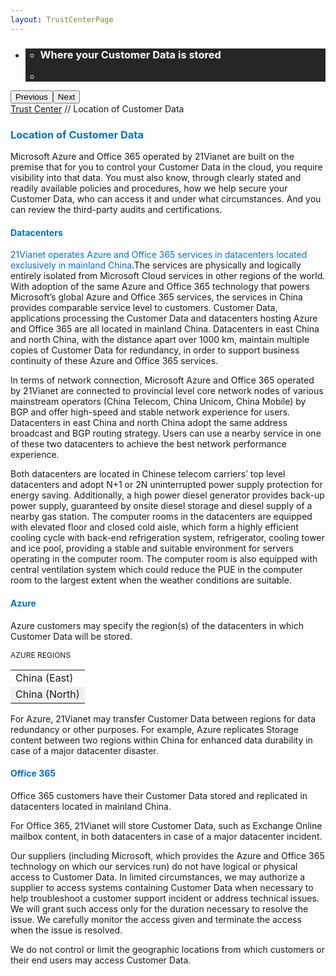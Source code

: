 ```yaml
---
layout: TrustCenterPage
---
```

<div class="row-fluid">
   <div class="span">
      <div>
         <div id="HeroWrapper" data-cols="1" data-view1="1" data-view2="1" data-view3="1" data-view4="1" class="row-fluid wider hero grid-container">
            <div class="span bp0-col-1-1 bp1-col-1-1 bp2-col-1-1 bp3-col-1-1">
               <div bi:type="slideshow" class="slideshow slideshow-hero hero" xmlns:bi="urn:schemas-microsoft-com:mscom:bi">
                  <ul bi:type="list" class="slides">
                     <li id="slide-1" bi:index="0" selectBi="">
                        <div class="heroitem light-foreground" bi:type="heroitem">
                           <div class="media" bi:parenttitle="t1">
                              <a href="" bi:track="False" bi:titleflag="t1" bi:index="0">
                                 <div data-picture="" data-alt="You are in control of your data" data-disable-swap-below="">
                                    <div data-src="../Images/MS-TrustCenter-Transparency-Header.jpg"></div>
                                    <noscript></noscript>
                                 </div>
                              </a>
                           </div>
                           <div class="text" bi:type="cta">
                              <div class="text-container">
                                 <div class="box" style="background: rgba(0,0,0,.85); color: #FFFFFF;">
                                    <ul bi:type="list" class="headerCaption subpageHeaderCaption">
                                       <li class="box-title">
                                          <h3 class="box-title" bi:type="title" bi:title="t1" style="color: #FFFFFF;">Where your Customer Data is stored</h3>
                                       </li>
                                       <li class="box-actions box-description"><a target="_self" class="mscom-link" href=""></a></li>
                                    </ul>
                                 </div>
                              </div>
                           </div>
                        </div>
                     </li>
                  </ul>
                  <div class="navigation international" bi:track="false">
                     <div class="grid-container settop" data-title-text="Go To Slide "></div>
                  </div>
                  <div class="prev-next" bi:track="false"><button class="prev"><span class="icon-left" aria-hidden="true"></span><span class="screen-reader-text">Previous</span></button><button class="next"><span class="icon-right" aria-hidden="true"></span><span class="screen-reader-text">Next</span></button></div>
                  <div id="play-pause" class="play-pause" style="display:none">
                     <div class="pause"><button id="pauseButton" class="pause_button"><span class="icon-pause" aria-hidden="true"></span><span class="screen-reader-text">Pause</span></button></div>
                     <div class="play"><button id="playButton" class="play_button"><span class="icon-play" aria-hidden="true"></span><span class="screen-reader-text">Play</span></button></div>
                  </div>
               </div>
            </div>
         </div>
         <div id="BreadcrumbWrapper" data-cols="1" data-view1="1" data-view2="1" data-view3="1" data-view4="1" class="row-fluid grid-container mscom-grid-container breadcrumbs">
            <div class="span bp0-col-1-1 bp1-col-1-1 bp2-col-1-1 bp3-col-1-1"><a target="_self" class="mscom-link" href="../default.html">Trust Center</a> // Location of Customer Data
            </div>
         </div>
         <div id="ContentWrapper" data-cols="2" data-view1="1" data-view2="2" data-view3="2" data-view4="2" class="row-fluid subpageBody">
            <div class="span bp0-col-1-1 bp2-col-2-1 bp3-col-2-1 bp1-col-2-2">
              <h3 style="color: rgb(0,115,198)">Location of Customer Data</h3>
              <p>Microsoft Azure and Office 365 operated by 21Vianet are built on the premise that for you to control your Customer Data in the cloud, you require visibility into that data. You must also know, through clearly stated and readily available policies and procedures, how we help secure your Customer Data, who can access it and under what circumstances. And you can review the third-party audits and certifications.</p>	
		      <h4 style="color: rgb(0,115,198)">Datacenters</h4>
              <p ><span style="color: rgb(0,115,198);">21Vianet operates Azure and Office 365 services in datacenters located exclusively in mainland China</span>.The services are physically and logically entirely isolated from Microsoft Cloud services in other regions of the world. With adoption of the same Azure and Office 365 technology that powers Microsoft’s global Azure and Office 365 services, the services in China provides comparable service level to customers.  Customer Data, applications processing the Customer Data and datacenters hosting Azure and Office 365 are all located in mainland China. Datacenters in east China and north China, with the distance apart over 1000 km, maintain multiple copies of Customer Data for redundancy, in order to support business continuity of these Azure and Office 365 services.</p>
			  <p>In terms of network connection, Microsoft Azure and Office 365 operated by 21Vianet are connected to provincial level core network nodes of various mainstream operators (China Telecom, China Unicom, China Mobile) by BGP and offer high-speed and stable network experience for users. Datacenters in east China and north China adopt the same address broadcast and BGP routing strategy. Users can use a nearby service in one of these two datacenters to achieve the best network performance experience.</p>
			  <p>Both datacenters are located in Chinese telecom carriers’ top level datacenters and adopt N+1 or 2N uninterrupted power supply protection for energy saving. Additionally, a high power diesel generator provides back-up power supply, guaranteed by onsite diesel storage and diesel supply of a nearby gas station. The computer rooms in the datacenters are equipped with elevated floor and closed cold aisle, which form a highly efficient cooling cycle with back-end refrigeration system, refrigerator, cooling tower and ice pool, providing a stable and suitable environment for servers operating in the computer room. The computer room is also equipped with central ventilation system which could reduce the PUE in the computer room to the largest extent when the weather conditions are suitable.<p>
			  <h4 style="color: rgb(0,115,198)">Azure</h4>
              <p>Azure customers may specify the region(s) of the datacenters in which Customer Data will be stored.</p>
              <p style="font-size:12px">AZURE REGIONS</p>
              <p>
              <table border="0" cellspacing="0" cellpadding="0" class="table" style="width:auto">
                <tbody>
                  <tr>
                    <td style="">China (East)</td>
                  </tr>
                  <tr>
                    <td style="background:#f1f1f1">China (North)</td>
                  </tr>
                </tbody>
              </table>
              </p>
                 <p>For Azure, 21Vianet may transfer Customer Data between regions for data redundancy or other purposes. For example, Azure replicates Storage content between two regions within China for enhanced data durability in case of a major datacenter disaster.</p>
                 <h4 style="color: rgb(0,115,198)">Office 365</h4>
				 <p>Office 365 customers have their Customer Data stored and replicated in datacenters located in mainland China.</p>
				 <p>For Office 365, 21Vianet will store Customer Data, such as Exchange Online mailbox content, in both datacenters in case of a major datacenter incident.</p>
                 <p>Our suppliers (including Microsoft, which provides the Azure and Office 365 technology on which our services run) do not have logical or physical access to Customer Data. In limited circumstances, we may authorize a supplier to access systems containing Customer Data when necessary to help troubleshoot a customer support incident or address technical issues. We will grant such access only for the duration necessary to resolve the issue. We carefully monitor the access given and terminate the access when the issue is resolved.</p>
                 <p>We do not control or limit the geographic locations from which customers or their end users may access Customer Data.</p>
                 </div>
            <!--<div class="span bp0-col-1-1 bp2-col-2-1 bp3-col-2-1 bp1-col-2-2 bp0-clear bp1-clear">
               <div data-cols="1" data-view1="1" data-view2="1" data-view3="1" data-view4="1" class="row-fluid" id="key_privacy_info">
                  <div class="span bp0-col-1-1 bp1-col-1-1 bp2-col-1-1 bp3-col-1-1">
                     <h1>Key privacy information</h1>
                     <label><a target="_self" class="mscom-link" href="#">。。。</a></label><br/>
                  </div>
               </div>
               <div id="SideBarWrapper" data-cols="1" data-view1="1" data-view2="1" data-view3="1" data-view4="1" class="row-fluid">
                  <div id="HelpfulInformation" class="span bp0-col-1-1 bp1-col-1-1 bp2-col-1-1 bp3-col-1-1">
                     <h1>Helpful information</h1>
                     <label><a target="_self" class="mscom-link" href="#">。。。</a></label><br/>
                  </div>
               </div>
            </div>-->
         </div>
      </div>
   </div>
</div>
<div class="row-fluid" data-view4="1" data-view3="1" data-view2="1" data-view1="1" data-cols="1">
   <div class="span bp0-col-1-1 bp1-col-1-1 bp2-col-1-1 bp3-col-1-1"></div>
</div>
